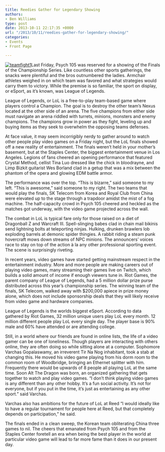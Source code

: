```yaml
---
title: Reedies Gather for Legendary Showing
authors:
- Ben Williams
type: post
date: 2013-10-11 22:17:35 +0000
url: "/2013/10/11/reedies-gather-for-legendary-showing/"
categories:
- Events
- Front Page

---
```

[<img class="alignright size-medium wp-image-2934" alt="teamfight1" src="https://i2.wp.com/www.reedquest.org/wp-content/uploads/2013/10/teamfight1-300x168.jpg?resize=300%2C168" data-recalc-dims="1" />][1]Last Friday, Psych 105 was reserved for a showing of the Finals of the Championship Series. Like countless other sports gatherings, the snacks were plentiful and the bros outnumbered the ladies. Armchair athletes weighed in on which team was favored and what strategies would carry them to victory. While the premise is so familiar, the sport on display, or eSport, as it’s known, was League of Legends.

League of Legends, or LoL is a free-to-play team-based game where players control a Champion. The goal is to destroy the other team’s Nexus located at the other side of an arena. The five champions from either side must navigate an arena riddled with turrets, minions, monsters and enemy champions. The champions grow in power as they fight, leveling up and buying items as they seek to overwhelm the opposing teams defenses.

At face value, it may seem incorrigibly nerdy to gather around to watch other people play video games on a Friday night, but the LoL finals showed off a new reality of entertainment. The finals weren’t held in your mother’s basement, but at the Staples Center, the biggest entertainment venue in Los Angeles. Legions of fans cheered an opening performance that featured Crystal Method, cellist Tina Luo dressed like the chick in bloodrayne, and Limp Bizkit guitarist Wes Borland clad in a getup that was a mix between the phantom of the opera and glowing EDM battle armor.

The performance was over the top. “This is bizarre,” said someone to my left. “This is awesome,” said someone to my right. The two teams that would play the finals, SK Telecom from Korea and Royal Club from China were elevated up to the stage through a trapdoor amidst the mist of a fog machine. The half-capacity crowd in Psych 105 cheered and heckled as the matches got underway, with the video game projected across the wall.

The combat in LoL is typical fare only for those raised on a diet of Dragonball Z and Warcraft III. Spell-slinging babes clad in chain mail bikinis send lightning bolts at teleporting ninjas. Hulking, drunken brawlers lob exploding barrels at demonic spider thingies. A rabbit riding a steam punk hovercraft mows down streams of NPC minions. The announcers’ voices race to stay on top of the action à la any other professional sporting event. The scene is surprisingly riveting.

In recent years, video games have started getting mainstream respect in the entertainment industry. More and more people are making careers out of playing video games, many streaming their games live on Twitch, which builds a solid amount of income if enough viewers tune in. Riot Games, the parent company of League of Legends, had a 5 million dollar prize purse distributed across this year’s championship series. The winning team of the finals, SK Telecom, walked away with $200,000 apiece in prize money alone, which does not include sponsorship deals that they will likely receive from video game and hardware companies.

League of Legends is the worlds biggest eSport. According to data gathered by Riot Games, 32 million unique users play LoL every month. 12 million different people play LoL every single day. The player base is 90% male and 60% have attended or are attending college.

Still, in a world where our friends are found in online lists, the life of a video gamer can be one of loneliness. Though players are interacting with others online, they are often doing so while sitting alone at a computer. Sophomore Varchas Gopalaswamy, an irreverent Tir Na Nog inhabitant, took a stab at changing this. He moved his video game playing from his dorm room to the common room of Woodbridge, bringing an Ethernet splitter with him. Frequently there would be upwards of 8 people all playing LoL at the same time. Soon Alt The Dragon was born, an organized gathering that gets together to watch and play video games. “I don’t think playing video games is any different than any other hobby. It’s a fun social activity. It’s not for everyone, but if you put in the time, it’s just as entertaining as any other sport.” said Varchas.

Varchas also has ambitions for the future of LoL at Reed “I would ideally like to have a regular tournament for people here at Reed, but that completely depends on participation,” he said.

The finals ended in a clean sweep, the Korean team obliterating China three games to nil. The cheers that emanated from Psych 105 and from the Staples Center foretell an era when being the best player in the world at particular video game will lead to far more fame than it does in our present day.

 [1]: https://i0.wp.com/www.reedquest.org/wp-content/uploads/2013/10/teamfight1.jpg